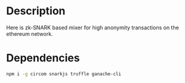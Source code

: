 # Description

Here is zk-SNARK based mixer for high anonymity transactions on the ethereum network.


# Dependencies

```bash
npm i -g circom snarkjs truffle ganache-cli
```